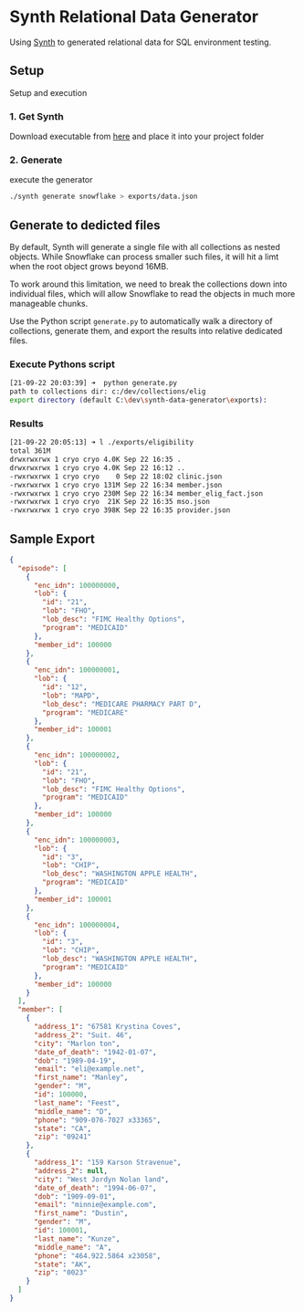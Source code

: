 # Synth Relational Data Generator

Using [Synth](https://getsynth.com) to generated relational data for SQL environment testing.


## Setup

Setup and execution

### 1. Get Synth 

Download executable from [here](https://www.getsynth.com/docs/getting_started/installation) and place it into your project folder

### 2. Generate 

execute the generator 

```bash
./synth generate snowflake > exports/data.json
```

## Generate to dedicted files

By default, Synth will generate a single file with all collections as nested objects. While Snowflake can process smaller such files, it will hit a limt when the root object grows beyond 16MB.

To work around this limitation, we need to break the collections down into individual files, which will allow Snowflake to read the objects in much more manageable chunks.

Use the Python script `generate.py` to automatically walk a directory of collections, generate them, and export the results into relative dedicated files.

### Execute Pythons script

```sh
[21-09-22 20:03:39] ➜  python generate.py
path to collections dir: c:/dev/collections/elig
export directory (default C:\dev\synth-data-generator\exports): 
```

### Results 

```sh
[21-09-22 20:05:13] ➜ l ./exports/eligibility
total 361M
drwxrwxrwx 1 cryo cryo 4.0K Sep 22 16:35 .
drwxrwxrwx 1 cryo cryo 4.0K Sep 22 16:12 ..
-rwxrwxrwx 1 cryo cryo    0 Sep 22 18:02 clinic.json
-rwxrwxrwx 1 cryo cryo 131M Sep 22 16:34 member.json
-rwxrwxrwx 1 cryo cryo 230M Sep 22 16:34 member_elig_fact.json
-rwxrwxrwx 1 cryo cryo  21K Sep 22 16:35 mso.json
-rwxrwxrwx 1 cryo cryo 398K Sep 22 16:35 provider.json
```

## Sample Export

```json
{
  "episode": [
    {
      "enc_idn": 100000000,
      "lob": {
        "id": "21",
        "lob": "FHO",
        "lob_desc": "FIMC Healthy Options",
        "program": "MEDICAID"
      },
      "member_id": 100000
    },
    {
      "enc_idn": 100000001,
      "lob": {
        "id": "12",
        "lob": "MAPD",
        "lob_desc": "MEDICARE PHARMACY PART D",
        "program": "MEDICARE"
      },
      "member_id": 100001
    },
    {
      "enc_idn": 100000002,
      "lob": {
        "id": "21",
        "lob": "FHO",
        "lob_desc": "FIMC Healthy Options",
        "program": "MEDICAID"
      },
      "member_id": 100000
    },
    {
      "enc_idn": 100000003,
      "lob": {
        "id": "3",
        "lob": "CHIP",
        "lob_desc": "WASHINGTON APPLE HEALTH",
        "program": "MEDICAID"
      },
      "member_id": 100001
    },
    {
      "enc_idn": 100000004,
      "lob": {
        "id": "3",
        "lob": "CHIP",
        "lob_desc": "WASHINGTON APPLE HEALTH",
        "program": "MEDICAID"
      },
      "member_id": 100000
    }
  ],
  "member": [
    {
      "address_1": "67581 Krystina Coves",
      "address_2": "Suit. 46",
      "city": "Marlon ton",
      "date_of_death": "1942-01-07",
      "dob": "1989-04-19",
      "email": "eli@example.net",
      "first_name": "Manley",
      "gender": "M",
      "id": 100000,
      "last_name": "Feest",
      "middle_name": "D",
      "phone": "909-076-7027 x33365",
      "state": "CA",
      "zip": "09241"
    },
    {
      "address_1": "159 Karson Stravenue",
      "address_2": null,
      "city": "West Jordyn Nolan land",
      "date_of_death": "1994-06-07",
      "dob": "1909-09-01",
      "email": "minnie@example.com",
      "first_name": "Dustin",
      "gender": "M",
      "id": 100001,
      "last_name": "Kunze",
      "middle_name": "A",
      "phone": "464.922.5864 x23058",
      "state": "AK",
      "zip": "0023"
    }
  ]
}
```